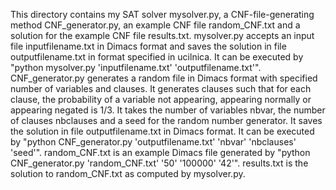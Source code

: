 This directory contains my SAT solver mysolver.py, a CNF-file-generating method CNF_generator.py, an example CNF file random_CNF.txt and a solution for the example CNF file results.txt.
mysolver.py accepts an input file inputfilename.txt in Dimacs format and saves the solution in file outputfilename.txt in format specified in ucilnica. It can be executed by "python mysolver.py 'inputfilename.txt' 'outputfilename.txt'".
CNF_generator.py generates a random file in Dimacs format with specified number of variables and clauses. It generates clauses such that for each clause, the probability of a variable not appearing, appearing normally or appearing negated is 1/3. It takes the number of variables nbvar, the number of clauses nbclauses and a seed for the random number generator. It saves the solution in file outputfilename.txt in Dimacs format. It can be executed by "python CNF_generator.py 'outputfilename.txt' 'nbvar' 'nbclauses' 'seed'".
random_CNF.txt is an example Dimacs file generated by "python CNF_generator.py 'random_CNF.txt' '50' '100000' '42'".
results.txt is the solution to random_CNF.txt as computed by mysolver.py.